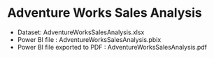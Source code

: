# Adventure Works Sales Analysis

- Dataset: AdventureWorksSalesAnalysis.xlsx
- Power BI file : AdventureWorksSalesAnalysis.pbix
- Power BI file exported to PDF : AdventureWorksSalesAnalysis.pdf
